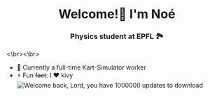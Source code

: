 <h1 align="center">Welcome!👋 I'm Noé</h1>
<h3 align="center">Physics student at EPFL 🏞️</h3>
<\br><\br>

- 🔭 Currently a full-time Kart-Simulator worker
- ⚡ Fun ~~fact~~: I ❤️ kivy
![Welcome back, Lord, you have *1000000* updates to download](https://user-images.githubusercontent.com/79526008/187084653-f9428692-5fa4-4a65-b11d-fdb667442d31.jpeg)
